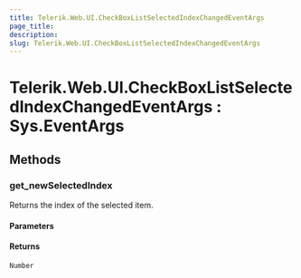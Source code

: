 ```yaml
---
title: Telerik.Web.UI.CheckBoxListSelectedIndexChangedEventArgs
page_title:
description:
slug: Telerik.Web.UI.CheckBoxListSelectedIndexChangedEventArgs
---
```


# Telerik.Web.UI.CheckBoxListSelectedIndexChangedEventArgs : Sys.EventArgs 

## Methods

###  get_newSelectedIndex

Returns the index of the selected item.

#### Parameters

#### Returns

`Number` 